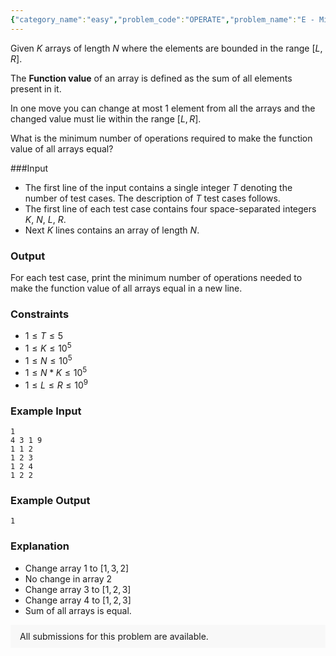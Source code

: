 ```yaml
---
{"category_name":"easy","problem_code":"OPERATE","problem_name":"E - Minimum Operation","problemComponents":{"constraints":"","constraintsState":false,"subtasks":"","subtasksState":false,"inputFormat":"","inputFormatState":false,"outputFormat":"","outputFormatState":false,"sampleTestCases":{}},"video_editorial_url":"","languages_supported":{"0":"CPP14","1":"C","2":"JAVA","3":"PYTH 3.6","4":"CPP17","5":"PYTH","6":"PYP3","7":"CS2","8":"ADA","9":"PYPY","10":"TEXT","11":"PAS fpc","12":"NODEJS","13":"RUBY","14":"PHP","15":"GO","16":"HASK","17":"TCL","18":"PERL","19":"SCALA","20":"LUA","21":"kotlin","22":"BASH","23":"JS","24":"LISP sbcl","25":"rust","26":"PAS gpc","27":"BF","28":"CLOJ","29":"R","30":"D","31":"CAML","32":"FORT","33":"ASM","34":"swift","35":"FS","36":"WSPC","37":"LISP clisp","38":"SQL","39":"SCM guile","40":"PERL6","41":"ERL","42":"CLPS","43":"ICK","44":"NICE","45":"PRLG","46":"ICON","47":"COB","48":"SCM chicken","49":"PIKE","50":"SCM qobi","51":"ST","52":"SQLQ","53":"NEM"},"max_timelimit":1,"source_sizelimit":50000,"problem_author":"adikr_singh","problem_tester":"","date_added":"6-04-2021","tags":{"0":"adikr_singh","1":"binary","2":"easy","3":"greedy","4":"spyb2021"},"problem_difficulty_level":"Easy","best_tag":"Binary Search","editorial_url":"https://discuss.codechef.com/problems/OPERATE","time":{"view_start_date":1618509602,"submit_start_date":1618509602,"visible_start_date":1618509602,"end_date":1735669800},"is_direct_submittable":false,"problemDiscussURL":"https://discuss.codechef.com/search?q=OPERATE","is_proctored":false,"visitedContests":{},"layout":"problem"}
---
```

Given $K$ arrays of length $N$ where the elements are bounded in the range $[L, R]$.

The **Function value** of an array is defined as the sum of all elements present in it.

In one move you can change at most $1$ element from all the arrays and the changed value must lie within the range $[L, R]$. 

What is the minimum number of operations required to make the function value of all arrays equal?

###Input
- The first line of the input contains a single integer $T$ denoting the number of test cases. The description of $T$ test cases follows.
- The first line of each test case contains four space-separated integers $K$, $N$, $L$, $R$.
- Next $K$ lines contains an array of length $N$.

### Output 
For each test case, print the minimum number of operations needed to make the function value of all arrays equal in a new line.

### Constraints
- $1 \leq T \leq 5$
- $1 \leq K \leq 10^5$
- $1 \leq N \leq 10^5$
- $1 \leq N*K \leq 10^5$
- $1 \leq L \leq R \leq 10^9$

### Example Input
```
1
4 3 1 9
1 1 2
1 2 3
1 2 4
1 2 2
```

### Example Output
```
1
```

### Explanation 
- Change array $1$ to $[1, 3, 2]$
- No change in array $2$ 
- Change array $3$ to $[1, 2, 3]$
- Change array $4$ to $[1, 2, 3]$
- Sum of all arrays is equal.
<aside style='background: #f8f8f8;padding: 10px 15px;'><div>All submissions for this problem are available.</div></aside>